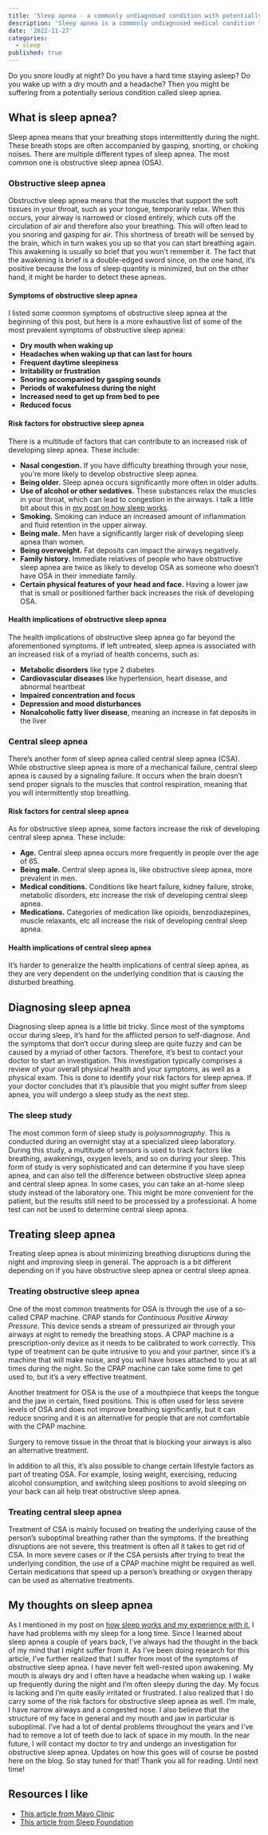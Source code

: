 ```yaml
---
title: 'Sleep apnea - a commonly undiagnosed condition with potentially serious complications'
description: 'Sleep apnea is a commonly undiagnosed medical condition that intermittently stops your breathing at night and can be a cause of a myriad of health complications.'
date: '2022-11-27'
categories:
  - sleep
published: true
---
```


Do you snore loudly at night? Do you have a hard time staying asleep? Do you wake up with a dry mouth and a headache? Then you might be suffering from a potentially serious condition called sleep apnea.

## What is sleep apnea?

Sleep apnea means that your breathing stops intermittently during the night. These breath stops are often accompanied by gasping, snorting, or choking noises. There are multiple different types of sleep apnea. The most common one is obstructive sleep apnea (OSA).

### Obstructive sleep apnea

Obstructive sleep apnea means that the muscles that support the soft tissues in your throat, such as your tongue, temporarily relax. When this occurs, your airway is narrowed or closed entirely, which cuts off the circulation of air and therefore also your breathing. This will often lead to you snoring and gasping for air. This shortness of breath will be sensed by the brain, which in turn wakes you up so that you can start breathing again. This awakening is usually so brief that you won’t remember it. The fact that the awakening is brief is a double-edged sword since, on the one hand, it’s positive because the loss of sleep quantity is minimized, but on the other hand, it might be harder to detect these apneas.

#### Symptoms of obstructive sleep apnea

I listed some common symptoms of obstructive sleep apnea at the beginning of this post, but here is a more exhaustive list of some of the most prevalent symptoms of obstructive sleep apnea:

- **Dry mouth when waking up**
- **Headaches when waking up that can last for hours**
- **Frequent daytime sleepiness**
- **Irritability or frustration**
- **Snoring accompanied by gasping sounds**
- **Periods of wakefulness during the night**
- **Increased need to get up from bed to pee**
- **Reduced focus**

#### Risk factors for obstructive sleep apnea

There is a multitude of factors that can contribute to an increased risk of developing sleep apnea. These include:

- **Nasal congestion.** If you have difficulty breathing through your nose, you're more likely to develop obstructive sleep apnea.
- **Being older.** Sleep apnea occurs significantly more often in older adults.
- **Use of alcohol or other sedatives.** These substances relax the muscles in your throat, which can lead to congestion in the airways. I talk a little bit about this in [my post on how sleep works](/posts/how-sleep-works).
- **Smoking.** Smoking can induce an increased amount of inflammation and fluid retention in the upper airway.
- **Being male.** Men have a significantly larger risk of developing sleep apnea than women.
- **Being overweight.** Fat deposits can impact the airways negatively.
- **Family history.** Immediate relatives of people who have obstructive sleep apnea are twice as likely to develop OSA as someone who doesn’t have OSA in their immediate family.
- **Certain physical features of your head and face.** Having a lower jaw that is small or positioned farther back increases the risk of developing OSA.

#### Health implications of obstructive sleep apnea

The health implications of obstructive sleep apnea go far beyond the aforementioned symptoms. If left untreated, sleep apnea is associated with an increased risk of a myriad of health concerns, such as:

- **Metabolic disorders** like type 2 diabetes
- **Cardiovascular diseases** like hypertension, heart disease, and abnormal heartbeat
- **Impaired concentration and focus**
- **Depression and mood disturbances**
- **Nonalcoholic fatty liver disease**, meaning an increase in fat deposits in the liver

### Central sleep apnea

There’s another form of sleep apnea called central sleep apnea (CSA). While obstructive sleep apnea is more of a mechanical failure, central sleep apnea is caused by a signaling failure. It occurs when the brain doesn’t send proper signals to the muscles that control respiration, meaning that you will intermittently stop breathing.

#### Risk factors for central sleep apnea

As for obstructive sleep apnea, some factors increase the risk of developing central sleep apnea. These include:

- **Age.** Central sleep apnea occurs more frequently in people over the age of 65.
- **Being male.** Central sleep apnea is, like obstructive sleep apnea, more prevalent in men.
- **Medical conditions.** Conditions like heart failure, kidney failure, stroke, metabolic disorders, etc increase the risk of developing central sleep apnea.
- **Medications.** Categories of medication like opioids, benzodiazepines, muscle relaxants, etc all increase the risk of developing central sleep apnea.

#### Health implications of central sleep apnea

It’s harder to generalize the health implications of central sleep apnea, as they are very dependent on the underlying condition that is causing the disturbed breathing.

## Diagnosing sleep apnea

Diagnosing sleep apnea is a little bit tricky. Since most of the symptoms occur during sleep, it’s hard for the afflicted person to self-diagnose. And the symptoms that don’t occur during sleep are quite fuzzy and can be caused by a myriad of other factors. Therefore, it’s best to contact your doctor to start an investigation. This investigation typically comprises a review of your overall physical health and your symptoms, as well as a physical exam. This is done to identify your risk factors for sleep apnea. If your doctor concludes that it’s plausible that you might suffer from sleep apnea, you will undergo a sleep study as the next step.

### The sleep study

The most common form of sleep study is _polysomnography_. This is conducted during an overnight stay at a specialized sleep laboratory. During this study, a multitude of sensors is used to track factors like breathing, awakenings, oxygen levels, and so on during your sleep. This form of study is very sophisticated and can determine if you have sleep apnea, and can also tell the difference between obstructive sleep apnea and central sleep apnea. In some cases, you can take an at-home sleep study instead of the laboratory one. This might be more convenient for the patient, but the results still need to be processed by a professional. A home test can not be used to determine central sleep apnea.

## Treating sleep apnea

Treating sleep apnea is about minimizing breathing disruptions during the night and improving sleep in general. The approach is a bit different depending on if you have obstructive sleep apnea or central sleep apnea.

### Treating obstructive sleep apnea

One of the most common treatments for OSA is through the use of a so-called CPAP machine. CPAP stands for _Continuous Positive Airway Pressure_. This device sends a stream of pressurized air through your airways at night to remedy the breathing stops. A CPAP machine is a prescription-only device as it needs to be calibrated to work correctly. This type of treatment can be quite intrusive to you and your partner, since it’s a machine that will make noise, and you will have hoses attached to you at all times during the night. So the CPAP machine can take some time to get used to, but it’s a very effective treatment.

Another treatment for OSA is the use of a mouthpiece that keeps the tongue and the jaw in certain, fixed positions. This is often used for less severe levels of OSA and does not improve breathing significantly, but it can reduce snoring and it is an alternative for people that are not comfortable with the CPAP machine.

Surgery to remove tissue in the throat that is blocking your airways is also an alternative treatment.

In addition to all this, it’s also possible to change certain lifestyle factors as part of treating OSA. For example, losing weight, exercising, reducing alcohol consumption, and switching sleep positions to avoid sleeping on your back can all help treat obstructive sleep apnea.

### Treating central sleep apnea

Treatment of CSA is mainly focused on treating the underlying cause of the person’s suboptimal breathing rather than the symptoms. If the breathing disruptions are not severe, this treatment is often all it takes to get rid of CSA. In more severe cases or if the CSA persists after trying to treat the underlying condition, the use of a CPAP machine might be required as well. Certain medications that speed up a person’s breathing or oxygen therapy can be used as alternative treatments.

## My thoughts on sleep apnea

As I mentioned in my post on [how sleep works and my experience with it](/posts/how-sleep-works), I have had problems with my sleep for a long time. Since I learned about sleep apnea a couple of years back, I’ve always had the thought in the back of my mind that I might suffer from it. As I’ve been doing research for this article, I’ve further realized that I suffer from most of the symptoms of obstructive sleep apnea. I have never felt well-rested upon awakening. My mouth is always dry and I often have a headache when waking up. I wake up frequently during the night and I’m often sleepy during the day. My focus is lacking and I’m quite easily irritated or frustrated. I also realized that I do carry some of the risk factors for obstructive sleep apnea as well. I’m male, I have narrow airways and a congested nose. I also believe that the structure of my face in general and my mouth and jaw in particular is suboptimal. I’ve had a lot of dental problems throughout the years and I’ve had to remove a lot of teeth due to lack of space in my mouth. In the near future, I will contact my doctor to try and undergo an investigation for obstructive sleep apnea. Updates on how this goes will of course be posted here on the blog. So stay tuned for that! Thank you all for reading. Until next time!

## Resources I like

- [This article from Mayo Clinic](https://www.mayoclinic.org/diseases-conditions/sleep-apnea/symptoms-causes/syc-20377631)
- [This article from Sleep Foundation](https://www.sleepfoundation.org/sleep-apnea)
